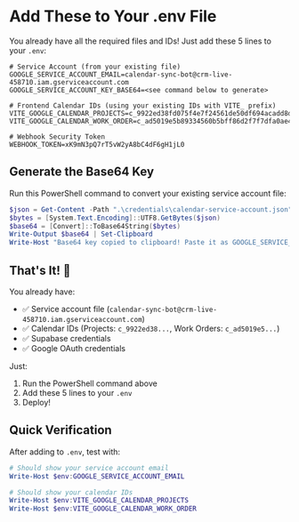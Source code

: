 # Add These to Your .env File

You already have all the required files and IDs! Just add these 5 lines to your `.env`:

```env
# Service Account (from your existing file)
GOOGLE_SERVICE_ACCOUNT_EMAIL=calendar-sync-bot@crm-live-458710.iam.gserviceaccount.com
GOOGLE_SERVICE_ACCOUNT_KEY_BASE64=<see command below to generate>

# Frontend Calendar IDs (using your existing IDs with VITE_ prefix)
VITE_GOOGLE_CALENDAR_PROJECTS=c_9922ed38fd075f4e7f24561de50df694acadd8df4f8a73026ca4448aa85e55c5@group.calendar.google.com
VITE_GOOGLE_CALENDAR_WORK_ORDER=c_ad5019e5b89334560b5bff86d2f7f7dfa0ae4dda8c0684c40d7737cf29b46be3@group.calendar.google.com

# Webhook Security Token
WEBHOOK_TOKEN=xK9mN3pQ7rT5vW2yA8bC4dF6gH1jL0
```

## Generate the Base64 Key

Run this PowerShell command to convert your existing service account file:

```powershell
$json = Get-Content -Path ".\credentials\calendar-service-account.json" -Raw
$bytes = [System.Text.Encoding]::UTF8.GetBytes($json)
$base64 = [Convert]::ToBase64String($bytes)
Write-Output $base64 | Set-Clipboard
Write-Host "Base64 key copied to clipboard! Paste it as GOOGLE_SERVICE_ACCOUNT_KEY_BASE64"
```

## That's It! 🎉

You already have:

- ✅ Service account file (`calendar-sync-bot@crm-live-458710.iam.gserviceaccount.com`)
- ✅ Calendar IDs (Projects: `c_9922ed38...`, Work Orders: `c_ad5019e5...`)
- ✅ Supabase credentials
- ✅ Google OAuth credentials

Just:

1. Run the PowerShell command above
2. Add these 5 lines to your `.env`
3. Deploy!

## Quick Verification

After adding to `.env`, test with:

```powershell
# Should show your service account email
Write-Host $env:GOOGLE_SERVICE_ACCOUNT_EMAIL

# Should show your calendar IDs
Write-Host $env:VITE_GOOGLE_CALENDAR_PROJECTS
Write-Host $env:VITE_GOOGLE_CALENDAR_WORK_ORDER
```
